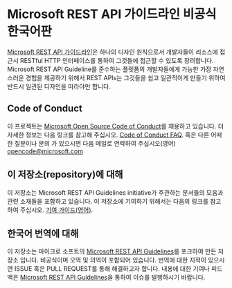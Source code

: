 # Microsoft REST API 가이드라인 비공식 한국어판
[Microsoft REST API 가이드라인](Guidelines.md)은 하나의 디자인 원칙으로서 개발자들이 리소스에 접근시 RESTful HTTP 인터페이스를 통하여 그것들에 접근할 수 있도록  장려합니다. Microsoft REST API Guideline를 준수하는 플렛폼의 개발자들에게 가능한 가장 자연스러운 경험을 제공하기 위해서 REST APIs는 그것들을 쉽고 일관적이게 만들기 위하여 반드시 일관된 디자인을 따라야만 합니다. 

## Code of Conduct
이 프로젝트는 [Microsoft Open Source Code of Conduct](https://opensource.microsoft.com/codeofconduct/)를 채용하고 있습니다. 더 자세한 정보는 다음 링크를 참고해 주십시오. [Code of Conduct FAQ](https://opensource.microsoft.com/codeofconduct/faq/). 혹은 다른 어떠한 질문이나 문의 가 있으시면 다음 메일로 연락하여 주십시오(영어) [opencode@microsoft.com](mailto:opencode@microsoft.com)

## 이 저장소(repository)에 대해
이 저장소는 Microsoft REST API Guidelines initiative가 주관하는 문서들의 모음과 관련 소재들을 포함하고 있습니다. 이 저장소에 기여하기 위해서는 다음의 링크를 참고 하여 주십시오. [기여 가이드(영어)][contribution-guidance].

## 한국어 번역에 대해
이 저장소는 마이크로 소프트의 [Microsoft REST API Guidelines](https://github.com/Microsoft/api-guidelines)를 포크하여 만든 저장소 입니다. 비공식이며 오역 및 의역이 포함되어 있습니다. 번역에 대한 지적이 있으시면 ISSUE 혹은 PULL REQUEST를 통해 해결하고자 합니다.
내용에 대한 기여나 피드백은 [Microsoft REST API Guidelines](https://github.com/Microsoft/api-guidelines)을 통하여 이슈를 발행하시기 바랍니다.

[contribution-guidance]: CONTRIBUTING.md
